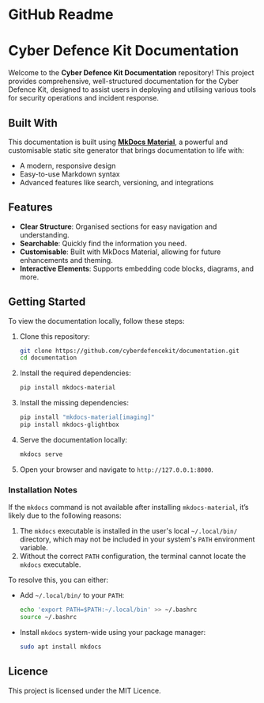 # GitHub Readme

# Cyber Defence Kit Documentation

Welcome to the **Cyber Defence Kit Documentation** repository! This project provides comprehensive, well-structured documentation for the Cyber Defence Kit, designed to assist users in deploying and utilising various tools for security operations and incident response.

## Built With

This documentation is built using [**MkDocs Material**](https://squidfunk.github.io/mkdocs-material/), a powerful and customisable static site generator that brings documentation to life with:

- A modern, responsive design
- Easy-to-use Markdown syntax
- Advanced features like search, versioning, and integrations

## Features

- **Clear Structure**: Organised sections for easy navigation and understanding.
- **Searchable**: Quickly find the information you need.
- **Customisable**: Built with MkDocs Material, allowing for future enhancements and theming.
- **Interactive Elements**: Supports embedding code blocks, diagrams, and more.

## Getting Started

To view the documentation locally, follow these steps:

1. Clone this repository:
    
    ```bash
    git clone https://github.com/cyberdefencekit/documentation.git
    cd documentation
    ```
    
2. Install the required dependencies:
    
    ```bash
    pip install mkdocs-material
    ```
    
3. Install the missing dependencies:
    
    ```bash
    pip install "mkdocs-material[imaging]"
    pip install mkdocs-glightbox
    ```
    
4. Serve the documentation locally:
    
    ```bash
    mkdocs serve
    ```
    
5. Open your browser and navigate to `http://127.0.0.1:8000`.

### Installation Notes

If the `mkdocs` command is not available after installing `mkdocs-material`, it’s likely due to the following reasons:

1. The `mkdocs` executable is installed in the user's local `~/.local/bin/` directory, which may not be included in your system's `PATH` environment variable.
2. Without the correct `PATH` configuration, the terminal cannot locate the `mkdocs` executable.

To resolve this, you can either:

- Add `~/.local/bin/` to your `PATH`:
    
    ```bash
    echo 'export PATH=$PATH:~/.local/bin' >> ~/.bashrc
    source ~/.bashrc
    ```
    
- Install `mkdocs` system-wide using your package manager:
    
    ```bash
    sudo apt install mkdocs
    ```
    

## Licence

This project is licensed under the MIT Licence.